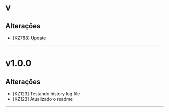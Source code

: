 # v

## Alterações
- [KZ788] Update
---


# v1.0.0

## Alterações
- [KZ123] Testando history log file
- [KZ123] Atualizado o readme

---